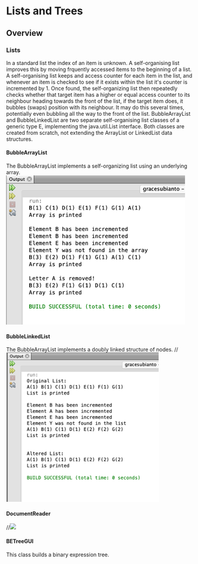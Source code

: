 # Lists and Trees

## Overview

### Lists
In a standard list the index of an item is unknown. A self-organising list improves this by moving frquently accessed items to the beginning of a list. A self-organising list keeps and access counter for each item in the list, and whenever an item is checked to see if it exists within the list it's counter is incremented by 1. Once found, the self-organizing list then repeatedly checks whether that target item has a higher or equal access counter to its neighbour heading towards the front of the list, if the target item does, it bubbles (swaps) position with its neighbour. It may do this several times, potentially even bubbling all the way to the front of the list. BubbleArrayList and BubbleLinkedList are two separate self-organising list classes of a generic type E, implementing the java.util.List<E> interface. Both classes are created from scratch, not extending the ArrayList or LinkedList data structures.
  
#### BubbleArrayList
The BubbleArrayList implements a self-organizing list using an underlying array.
<img src="Lists And Trees/DSA-2019-A2-BubbleArrayList.png" height="400">

#### BubbleLinkedList
The BubbleArrayList implements a doubly linked structure of nodes.
//<img src="Lists And Trees/DSA-2019-A2-BubbleLinkedList.png" height="400">

#### DocumentReader
//<img src="Hotplate/DSA-2019-A1-LinkedRRSet.png" height="400">

#### BETreeGUI
This class builds a binary expression tree.

